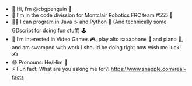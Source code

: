 - 👋 Hi, I’m @cbgpenguin 🐧
- 🏢 I'm in the code divission for Montclair Robotics FRC team #555 🤖
- 🧑‍💻 I can program in Java ☕ and Python 🐍 (And technically some GDscript for doing fun stuff) 🕹
- 👀 I’m interested in Video Games 🎮, play alto saxaphone 🎷 and piano 🎹, and am swamped with work I should be doing right now wish me luck! ✍
- 😄 Pronouns: He/Him 🧑
- ⚡ Fun fact: What are you asking me for?! https://www.snapple.com/real-facts

<!---
cbgpenguin/cbgpenguin is a ✨ special ✨ repository because its `README.md` (this file) appears on your GitHub profile.
You can click the Preview link to take a look at your changes.
--->
